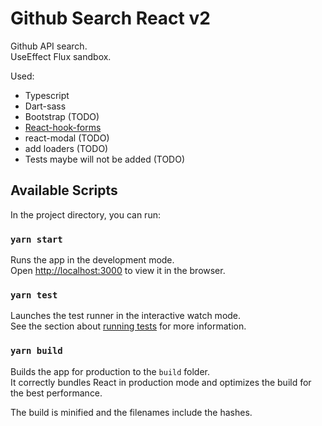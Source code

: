# Github Search React v2

Github API search.\
UseEffect Flux sandbox.

Used:
 * Typescript
 * Dart-sass
 * Bootstrap (TODO)
 * [React-hook-forms](https://github.com/react-hook-form/react-hook-form)
 * react-modal (TODO)
 * add loaders (TODO)
 * Tests maybe will not be added (TODO)
 


## Available Scripts

In the project directory, you can run:

### `yarn start`

Runs the app in the development mode.\
Open [http://localhost:3000](http://localhost:3000) to view it in the browser.

### `yarn test`

Launches the test runner in the interactive watch mode.\
See the section about [running tests](https://facebook.github.io/create-react-app/docs/running-tests) for more information.

### `yarn build`

Builds the app for production to the `build` folder.\
It correctly bundles React in production mode and optimizes the build for the best performance.

The build is minified and the filenames include the hashes.
